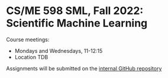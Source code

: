# CS/ME 598 SML, Fall 2022: Scientific Machine Learning

Course meetings:
* Mondays and Wednesdays, 11-12:15
* Location TDB

Assignments will be submitted on the [internal GitHub repository](https://github.com/lukeolson-group/598sml-f22-internal)
